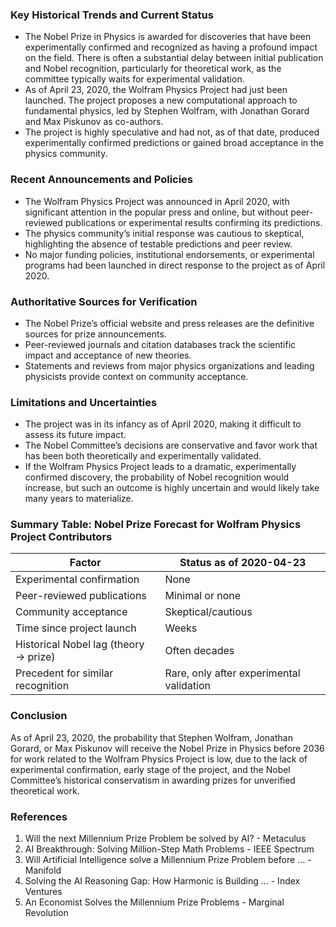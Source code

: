 ### Key Historical Trends and Current Status

- The Nobel Prize in Physics is awarded for discoveries that have been experimentally confirmed and recognized as having a profound impact on the field. There is often a substantial delay between initial publication and Nobel recognition, particularly for theoretical work, as the committee typically waits for experimental validation.
- As of April 23, 2020, the Wolfram Physics Project had just been launched. The project proposes a new computational approach to fundamental physics, led by Stephen Wolfram, with Jonathan Gorard and Max Piskunov as co-authors.
- The project is highly speculative and had not, as of that date, produced experimentally confirmed predictions or gained broad acceptance in the physics community.

### Recent Announcements and Policies

- The Wolfram Physics Project was announced in April 2020, with significant attention in the popular press and online, but without peer-reviewed publications or experimental results confirming its predictions.
- The physics community’s initial response was cautious to skeptical, highlighting the absence of testable predictions and peer review.
- No major funding policies, institutional endorsements, or experimental programs had been launched in direct response to the project as of April 2020.

### Authoritative Sources for Verification

- The Nobel Prize’s official website and press releases are the definitive sources for prize announcements.
- Peer-reviewed journals and citation databases track the scientific impact and acceptance of new theories.
- Statements and reviews from major physics organizations and leading physicists provide context on community acceptance.

### Limitations and Uncertainties

- The project was in its infancy as of April 2020, making it difficult to assess its future impact.
- The Nobel Committee’s decisions are conservative and favor work that has been both theoretically and experimentally validated.
- If the Wolfram Physics Project leads to a dramatic, experimentally confirmed discovery, the probability of Nobel recognition would increase, but such an outcome is highly uncertain and would likely take many years to materialize.

### Summary Table: Nobel Prize Forecast for Wolfram Physics Project Contributors

| Factor                                 | Status as of 2020-04-23                                   |
|-----------------------------------------|-----------------------------------------------------------|
| Experimental confirmation               | None                                                     |
| Peer-reviewed publications              | Minimal or none                                           |
| Community acceptance                    | Skeptical/cautious                                       |
| Time since project launch               | Weeks                                                     |
| Historical Nobel lag (theory → prize)   | Often decades                                             |
| Precedent for similar recognition       | Rare, only after experimental validation                  |

### Conclusion

As of April 23, 2020, the probability that Stephen Wolfram, Jonathan Gorard, or Max Piskunov will receive the Nobel Prize in Physics before 2036 for work related to the Wolfram Physics Project is low, due to the lack of experimental confirmation, early stage of the project, and the Nobel Committee’s historical conservatism in awarding prizes for unverified theoretical work.

### References

1. Will the next Millennium Prize Problem be solved by AI? - Metaculus
2. AI Breakthrough: Solving Million-Step Math Problems - IEEE Spectrum
3. Will Artificial Intelligence solve a Millennium Prize Problem before ... - Manifold
4. Solving the AI Reasoning Gap: How Harmonic is Building ... - Index Ventures
5. An Economist Solves the Millennium Prize Problems - Marginal Revolution